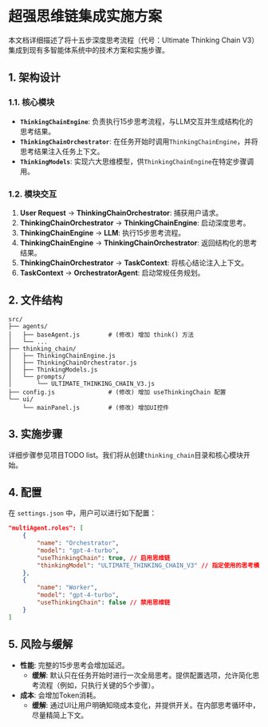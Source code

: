 # 超强思维链集成实施方案

本文档详细描述了将十五步深度思考流程（代号：Ultimate Thinking Chain V3）集成到现有多智能体系统中的技术方案和实施步骤。

## 1. 架构设计

  <!-- 预留图表位置 -->

### 1.1. 核心模块

- **`ThinkingChainEngine`**: 负责执行15步思考流程，与LLM交互并生成结构化的思考结果。
- **`ThinkingChainOrchestrator`**: 在任务开始时调用`ThinkingChainEngine`，并将思考结果注入任务上下文。
- **`ThinkingModels`**: 实现六大思维模型，供`ThinkingChainEngine`在特定步骤调用。

### 1.2. 模块交互

1.  **User Request** -> **ThinkingChainOrchestrator**: 捕获用户请求。
2.  **ThinkingChainOrchestrator** -> **ThinkingChainEngine**: 启动深度思考。
3.  **ThinkingChainEngine** -> **LLM**: 执行15步思考流程。
4.  **ThinkingChainEngine** -> **ThinkingChainOrchestrator**: 返回结构化的思考结果。
5.  **ThinkingChainOrchestrator** -> **TaskContext**: 将核心结论注入上下文。
6.  **TaskContext** -> **OrchestratorAgent**: 启动常规任务规划。

## 2. 文件结构

```
src/
├── agents/
│   ├── baseAgent.js        # (修改) 增加 think() 方法
│   └── ...
├── thinking_chain/
│   ├── ThinkingChainEngine.js
│   ├── ThinkingChainOrchestrator.js
│   ├── ThinkingModels.js
│   └── prompts/
│       └── ULTIMATE_THINKING_CHAIN_V3.js
├── config.js               # (修改) 增加 useThinkingChain 配置
└── ui/
    └── mainPanel.js        # (修改) 增加UI控件
```

## 3. 实施步骤

详细步骤参见项目TODO list。我们将从创建`thinking_chain`目录和核心模块开始。

## 4. 配置

在 `settings.json` 中，用户可以进行如下配置：

```json
"multiAgent.roles": [
    {
        "name": "Orchestrator",
        "model": "gpt-4-turbo",
        "useThinkingChain": true, // 启用思维链
        "thinkingModel": "ULTIMATE_THINKING_CHAIN_V3" // 指定使用的思考模型
    },
    {
        "name": "Worker",
        "model": "gpt-4-turbo",
        "useThinkingChain": false // 禁用思维链
    }
]
```

## 5. 风险与缓解

- **性能**: 完整的15步思考会增加延迟。
  - **缓解**: 默认只在任务开始时进行一次全局思考。提供配置选项，允许简化思考流程（例如，只执行关键的5个步骤）。
- **成本**: 会增加Token消耗。
  - **缓解**: 通过UI让用户明确知晓成本变化，并提供开关。在内部思考循环中，尽量精简上下文。